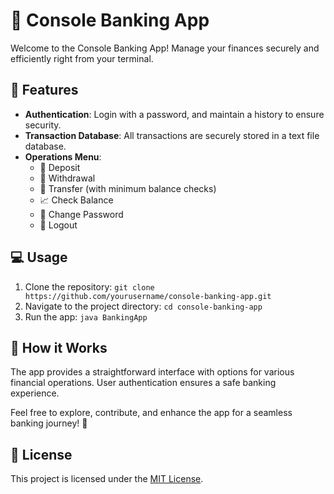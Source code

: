 # 🏦 Console Banking App

Welcome to the Console Banking App! Manage your finances securely and efficiently right from your terminal.

## 🚀 Features

- **Authentication**: Login with a password, and maintain a history to ensure security.
- **Transaction Database**: All transactions are securely stored in a text file database.
- **Operations Menu**:
  - 💸 Deposit
  - 💸 Withdrawal
  - 💸 Transfer (with minimum balance checks)
  - 📈 Check Balance
  - 🔐 Change Password
  - 🚪 Logout

## 💻 Usage

1. Clone the repository: `git clone https://github.com/yourusername/console-banking-app.git`
2. Navigate to the project directory: `cd console-banking-app`
3. Run the app: `java BankingApp`

## 🌟 How it Works

The app provides a straightforward interface with options for various financial operations. User authentication ensures a safe banking experience.

Feel free to explore, contribute, and enhance the app for a seamless banking journey! 🚀

## 📝 License

This project is licensed under the [MIT License](LICENSE).
